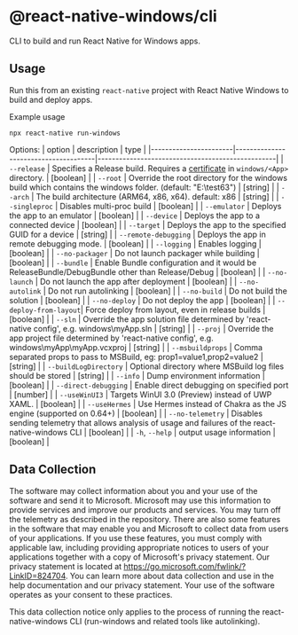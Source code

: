 # @react-native-windows/cli

CLI to build and run React Native for  Windows apps.

## Usage

Run this from an existing `react-native` project with React Native Windows to build and deploy apps.


Example usage
```
npx react-native run-windows
```

Options:
| option                | description                          | type                                             |
|-----------------------|--------------------------------------|--------------------------------------------------|
| `--release`           | Specifies a Release build. Requires a [certificate](https://docs.microsoft.com/en-us/windows/msix/package/create-certificate-package-signing) in `windows/<App>` directory. | [boolean] |
| `--root`              | Override the root directory for the windows build which contains the windows folder. (default: "E:\\test63") | [string] |
| `--arch`              | The build architecture (ARM64, x86, x64). default: x86 | [string] |
| `--singleproc`        | Disables multi-proc build | [boolean] |
| `--emulator`          | Deploys the app to an emulator | [boolean] |
| `--device`            | Deploys the app to a connected device | [boolean] |
| `--target`            | Deploys the app to the specified GUID for a device | [string] |
| `--remote-debugging`  | Deploys the app in remote debugging mode. | [boolean] |
| `--logging`           | Enables logging | [boolean] | 
| `--no-packager`       | Do not launch packager while building | [boolean] |
| `--bundle`            | Enable Bundle configuration and it would be ReleaseBundle/DebugBundle other than Release/Debug | [boolean] | 
| `--no-launch`         | Do not launch the app after deployment | [boolean] | 
| `--no-autolink`       | Do not run autolinking | [boolean] | 
| `--no-build`          | Do not build the solution | [boolean] |
| `--no-deploy`         | Do not deploy the app | [boolean] |
| `--deploy-from-layout`| Force deploy from layout, even in release builds | [boolean] |
| `--sln`               | Override the app solution file determined by 'react-native config', e.g. windows\myApp.sln | [string] | 
| `--proj`              | Override the app project file determined by 'react-native config', e.g. windows\myApp\myApp.vcxproj | [string] |
| `--msbuildprops`      | Comma separated props to pass to MSBuild, eg: prop1=value1,prop2=value2 | [string] |
| `--buildLogDirectory` | Optional directory where MSBuild log files should be stored | [string] |
| `--info`              | Dump environment information | [boolean] |
| `--direct-debugging`  | Enable direct debugging on specified port | [number] |
| `--useWinUI3`         | Targets WinUI 3.0 (Preview) instead of UWP XAML. | [boolean] |
| `--useHermes`         | Use Hermes instead of Chakra as the JS engine (supported on 0.64+) | [boolean] |
| `--no-telemetry`      | Disables sending telemetry that allows analysis of usage and failures of the react-native-windows CLI | [boolean] |
| `-h`, `--help`        | output usage information | [boolean] |


## Data Collection
The software may collect information about you and your use of the software and send it to Microsoft. Microsoft may use this information to provide services and improve our products and services. You may turn off the telemetry as described in the repository. There are also some features in the software that may enable you and Microsoft to collect data from users of your applications. If you use these features, you must comply with applicable law, including providing appropriate notices to users of your applications together with a copy of Microsoft's privacy statement. Our privacy statement is located at https://go.microsoft.com/fwlink/?LinkID=824704. You can learn more about data collection and use in the help documentation and our privacy statement. Your use of the software operates as your consent to these practices.

This data collection notice only applies to the process of running the react-native-windows CLI (run-windows and related tools like autolinking).